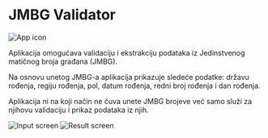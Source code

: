 # JMBG Validator

![App icon](https://play-lh.googleusercontent.com/Mv4s9bGCcY0OgaFnyDXNGgcKEodIjv7SOtO87VesEn-G_mAT1mWOnm73kRenmIIjwGE=s180-rw)

Aplikacija omogućava validaciju i ekstrakciju podataka iz Jedinstvenog matičnog broja građana (JMBG). 

Na osnovu unetog JMBG-a aplikacija prikazuje sledeće podatke: državu rođenja, regiju rođenja, pol, datum rođenja, redni broj rođenja i dan rođenja.

Aplikacija ni na koji način ne čuva unete JMBG brojeve već samo služi za njihovu validaciju i prikaz podataka iz njih.

![Input screen](https://play-lh.googleusercontent.com/uc8_yZnH8GBpkUfbNm7LsNheQS_6raPLqVMfPfLab0OGdDBBi_2PJdoepN8PDRDcGA=w1366-h657-rw) ![Result screen](https://play-lh.googleusercontent.com/Gpc0XJM8hbvketMbXHamKa6eyGO9BkrEP5k9mhzokFPKFogu5VY_5tao9sTHaAIOFtYl=w1366-h657-rw)
